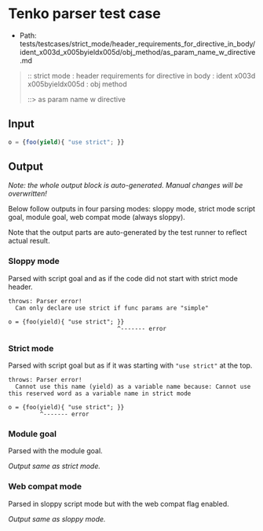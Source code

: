 # Tenko parser test case

- Path: tests/testcases/strict_mode/header_requirements_for_directive_in_body/ident_x003d_x005byieldx005d/obj_method/as_param_name_w_directive.md

> :: strict mode : header requirements for directive in body : ident x003d x005byieldx005d : obj method
>
> ::> as param name w directive

## Input


`````js
o = {foo(yield){ "use strict"; }}
`````

## Output

_Note: the whole output block is auto-generated. Manual changes will be overwritten!_

Below follow outputs in four parsing modes: sloppy mode, strict mode script goal, module goal, web compat mode (always sloppy).

Note that the output parts are auto-generated by the test runner to reflect actual result.

### Sloppy mode

Parsed with script goal and as if the code did not start with strict mode header.

`````
throws: Parser error!
  Can only declare use strict if func params are "simple"

o = {foo(yield){ "use strict"; }}
                               ^------- error
`````

### Strict mode

Parsed with script goal but as if it was starting with `"use strict"` at the top.

`````
throws: Parser error!
  Cannot use this name (yield) as a variable name because: Cannot use this reserved word as a variable name in strict mode

o = {foo(yield){ "use strict"; }}
         ^------- error
`````


### Module goal

Parsed with the module goal.

_Output same as strict mode._

### Web compat mode

Parsed in sloppy script mode but with the web compat flag enabled.

_Output same as sloppy mode._
